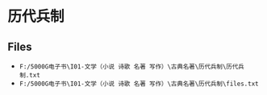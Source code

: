 # 历代兵制

## Files

- `F:/5000G电子书\I01-文学（小说 诗歌 名著 写作）\古典名著\历代兵制\历代兵制.txt`
- `F:/5000G电子书\I01-文学（小说 诗歌 名著 写作）\古典名著\历代兵制\files.txt`

